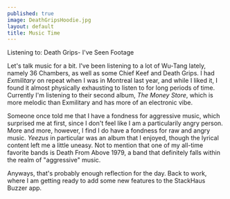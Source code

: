```yaml
---
published: true
image: DeathGripsHoodie.jpg
layout: default
title: Music Time
---
```


Listening to: Death Grips- I've Seen Footage

Let's talk music for a bit. I've been listening to a lot of Wu-Tang lately, namely 36 Chambers, as well as some Chief Keef and Death Grips. I had _Exmilitary_ on repeat when I was in Montreal last year, and while I liked it, I found it almost physically exhausting to listen to for long periods of time. Currently I'm listening to their second album, _The Money Store_, which is more melodic than Exmilitary and has more of an electronic vibe. 

Someone once told me that I have a fondness for aggressive music, which surprised me at first, since I don't feel like I am a particularily angry person. More and more, however, I find I do have a fondness for raw and angry music. _Yeezus_ in particular was an album that I enjoyed, though the lyrical content left me a little uneasy. Not to mention that one of my all-time favorite bands is Death From Above 1979, a band that definitely falls within the realm of "aggressive" music. 

Anyways, that's probably enough reflection for the day. Back to work, where I am getting ready to add some new features to the StackHaus Buzzer app.
